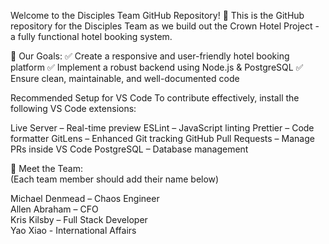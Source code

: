Welcome to the Disciples Team GitHub Repository! 🚀
This is the GitHub repository for the Disciples Team as we build out the Crown Hotel Project - a fully functional hotel booking system.

📌 Our Goals:
✅ Create a responsive and user-friendly hotel booking platform
✅ Implement a robust backend using Node.js & PostgreSQL
✅ Ensure clean, maintainable, and well-documented code

Recommended Setup for VS Code
To contribute effectively, install the following VS Code extensions:

Live Server – Real-time preview
ESLint – JavaScript linting
Prettier – Code formatter
GitLens – Enhanced Git tracking
GitHub Pull Requests – Manage PRs inside VS Code
PostgreSQL – Database management


👥 Meet the Team:  
(Each team member should add their name below)  

Michael Denmead – Chaos Engineer  
Allen Abraham – CFO  
Kris Kilsby – Full Stack Developer  
Yao Xiao - International Affairs  